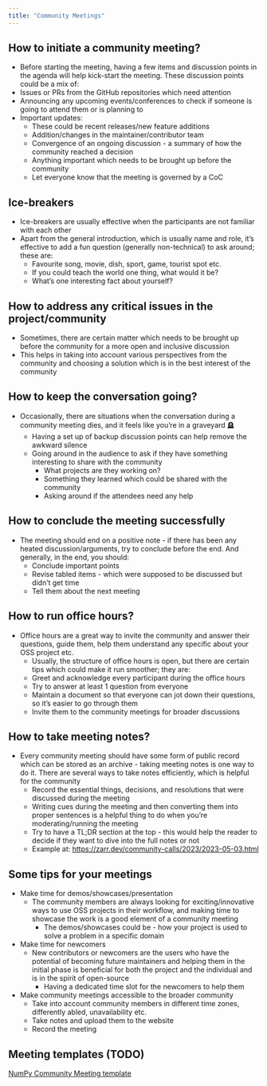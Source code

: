 ```yaml
---
title: "Community Meetings"
---
```


## How to initiate a community meeting?

- Before starting the meeting, having a few items and discussion points in the agenda will help kick-start the meeting. These discussion points could be a mix of:
- Issues or PRs from the GitHub repositories which need attention
- Announcing any upcoming events/conferences to check if someone is going to attend them or is planning to
- Important updates:
  - These could be recent releases/new feature additions
  - Addition/changes in the maintainer/contributor team
  - Convergence of an ongoing discussion - a summary of how the community reached a decision
  - Anything important which needs to be brought up before the community
  - Let everyone know that the meeting is governed by a CoC

## Ice-breakers

- Ice-breakers are usually effective when the participants are not familiar with each other
- Apart from the general introduction, which is usually name and role, it’s effective to add a fun question (generally non-technical) to ask around; these are:
  - Favourite song, movie, dish, sport, game, tourist spot etc.
  - If you could teach the world one thing, what would it be?
  - What’s one interesting fact about yourself?

## How to address any critical issues in the project/community

- Sometimes, there are certain matter which needs to be brought up before the community for a more open and inclusive discussion
- This helps in taking into account various perspectives from the community and choosing a solution which is in the best interest of the community

## How to keep the conversation going?

- Occasionally, there are situations when the conversation during a community meeting dies, and it feels like you’re in a graveyard 🪦
  - Having a set up of backup discussion points can help remove the awkward silence
  - Going around in the audience to ask if they have something interesting to share with the community
    - What projects are they working on?
    - Something they learned which could be shared with the community
    - Asking around if the attendees need any help

## How to conclude the meeting successfully

- The meeting should end on a positive note - if there has been any heated discussion/arguments, try to conclude before the end. And generally, in the end, you should:
  - Conclude important points
  - Revise tabled items - which were supposed to be discussed but didn’t get time
  - Tell them about the next meeting

## How to run office hours?

- Office hours are a great way to invite the community and answer their questions, guide them, help them understand any specific about your OSS project etc.
  - Usually, the structure of office hours is open, but there are certain tips which could make it run smoother; they are:
  - Greet and acknowledge every participant during the office hours
  - Try to answer at least 1 question from everyone
  - Maintain a document so that everyone can jot down their questions, so it’s easier to go through them
  - Invite them to the community meetings for broader discussions

## How to take meeting notes?

- Every community meeting should have some form of public record which can be stored as an archive - taking meeting notes is one way to do it. There are several ways to take notes efficiently, which is helpful for the community
  - Record the essential things, decisions, and resolutions that were discussed during the meeting
  - Writing cues during the meeting and then converting them into proper sentences is a helpful thing to do when you’re moderating/running the meeting
  - Try to have a TL;DR section at the top - this would help the reader to decide if they want to dive into the full notes or not
  - Example at: https://zarr.dev/community-calls/2023/2023-05-03.html

## Some tips for your meetings

- Make time for demos/showcases/presentation
  - The community members are always looking for exciting/innovative ways to use OSS projects in their workflow, and making time to showcase the work is a good element of a community meeting
    - The demos/showcases could be - how your project is used to solve a problem in a specific domain
- Make time for newcomers
  - New contributors or newcomers are the users who have the potential of becoming future maintainers and helping them in the initial phase is beneficial for both the project and the individual and is in the spirit of open-source
    - Having a dedicated time slot for the newcomers to help them
- Make community meetings accessible to the broader community
  - Take into account community members in different time zones, differently abled, unavailability etc.
  - Take notes and upload them to the website
  - Record the meeting

## Meeting templates (TODO)

[NumPy Community Meeting template](https://hackmd.io/76o-IxCjQX2mOXO_wwkcpg)
